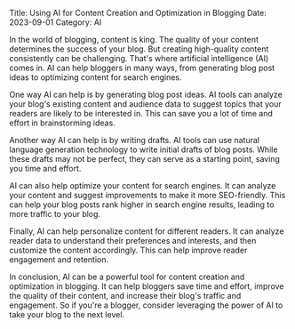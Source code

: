 Title: Using AI for Content Creation and Optimization in Blogging
Date: 2023-09-01
Category: AI

In the world of blogging, content is king. The quality of your content determines the success of your blog. But creating high-quality content consistently can be challenging. That's where artificial intelligence (AI) comes in. AI can help bloggers in many ways, from generating blog post ideas to optimizing content for search engines.

One way AI can help is by generating blog post ideas. AI tools can analyze your blog's existing content and audience data to suggest topics that your readers are likely to be interested in. This can save you a lot of time and effort in brainstorming ideas.

Another way AI can help is by writing drafts. AI tools can use natural language generation technology to write initial drafts of blog posts. While these drafts may not be perfect, they can serve as a starting point, saving you time and effort.

AI can also help optimize your content for search engines. It can analyze your content and suggest improvements to make it more SEO-friendly. This can help your blog posts rank higher in search engine results, leading to more traffic to your blog.

Finally, AI can help personalize content for different readers. It can analyze reader data to understand their preferences and interests, and then customize the content accordingly. This can help improve reader engagement and retention.

In conclusion, AI can be a powerful tool for content creation and optimization in blogging. It can help bloggers save time and effort, improve the quality of their content, and increase their blog's traffic and engagement. So if you're a blogger, consider leveraging the power of AI to take your blog to the next level.